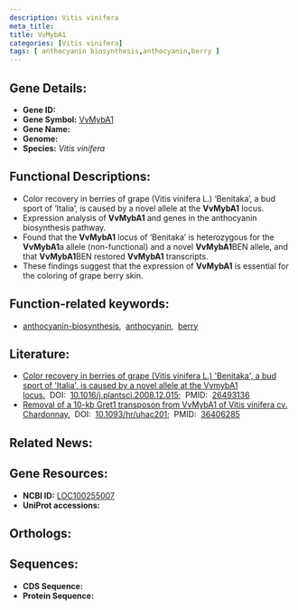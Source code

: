 ```yaml
---
description: Vitis vinifera
meta_title:
title: VvMybA1
categories: [Vitis vinifera]
tags: [ anthocyanin biosynthesis,anthocyanin,berry ]
---
```


## Gene Details:
- **Gene ID:** []()
- **Gene Symbol:** <u>VvMybA1</u>
- **Gene Name:** 
- **Genome:** []()
- **Species:** *Vitis vinifera*

## Functional Descriptions:
   - Color recovery in berries of grape (Vitis vinifera L.) ‘Benitaka’, a bud sport of ‘Italia’, is caused by a novel allele at the **VvMybA1** locus.
   - Expression analysis of **VvMybA1** and genes in the anthocyanin biosynthesis pathway.
   - Found that the **VvMybA1** locus of ‘Benitaka’ is heterozygous for the **VvMybA1**a allele (non-functional) and a novel **VvMybA1**BEN allele, and that **VvMybA1**BEN restored **VvMybA1** transcripts. 
   -  These findings suggest that the expression of **VvMybA1** is essential for the coloring of grape berry skin.

## Function-related keywords:
   - [anthocyanin-biosynthesis](/tags/anthocyanin-biosynthesis/),&nbsp;&nbsp;[anthocyanin](/tags/anthocyanin/),&nbsp;&nbsp;[berry](/tags/berry/)

## Literature:
   - [Color recovery in berries of grape (Vitis vinifera L.) &#x27;Benitaka&#x27;, a bud sport of &#x27;Italia&#x27;, is caused by a novel allele at the VvmybA1 locus.](https://doi.org/10.1016/j.plantsci.2008.12.015)&nbsp;&nbsp;DOI:&nbsp;&nbsp;[10.1016/j.plantsci.2008.12.015](https://doi.org/10.1016/j.plantsci.2008.12.015);&nbsp;&nbsp;PMID:&nbsp;&nbsp;[26493136](https://pubmed.ncbi.nlm.nih.gov/26493136/)
   - [Removal of a 10-kb Gret1 transposon from VvMybA1 of Vitis vinifera cv. Chardonnay.](https://doi.org/10.1093/hr/uhac201)&nbsp;&nbsp;DOI:&nbsp;&nbsp;[10.1093/hr/uhac201](https://doi.org/10.1093/hr/uhac201);&nbsp;&nbsp;PMID:&nbsp;&nbsp;[36406285](https://pubmed.ncbi.nlm.nih.gov/36406285/)

## Related News:

## Gene Resources:
- **NCBI ID:**  [LOC100255007](https://www.ncbi.nlm.nih.gov/gene/?term=LOC100255007)
- **UniProt accessions:**  [](https://www.uniprot.org/uniprotkb//entry)

## Orthologs:

## Sequences:
- **CDS Sequence:**
- **Protein Sequence:**

